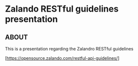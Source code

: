 # Zalando RESTful guidelines presentation

## ABOUT

This is a presentation regarding the Zalandro RESTful guidelines

[https://opensource.zalando.com/restful-api-guidelines/]
